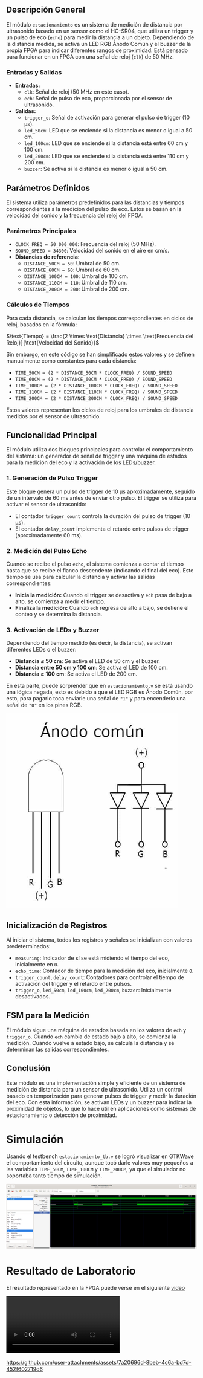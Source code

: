 ## Descripción General

El módulo `estacionamiento` es un sistema de medición de distancia por ultrasonido basado en un sensor como el HC-SR04, que utiliza un trigger y un pulso de eco (`echo`) para medir la distancia a un objeto. Dependiendo de la distancia medida, se activa un LED RGB Ánodo Común y el buzzer de la propia FPGA para indicar diferentes rangos de proximidad. Está pensado para funcionar en un FPGA con una señal de reloj (`clk`) de 50 MHz.
### Entradas y Salidas

- **Entradas:** 
    - `clk`: Señal de reloj (50 MHz en este caso).
    - `ech`: Señal de pulso de eco, proporcionada por el sensor de ultrasonido.
- **Salidas:** 
    - `trigger_o`: Señal de activación para generar el pulso de trigger (10 µs).
    - `led_50cm`: LED que se enciende si la distancia es menor o igual a 50 cm.
    - `led_100cm`: LED que se enciende si la distancia está entre 60 cm y 100 cm.
    - `led_200cm`: LED que se enciende si la distancia está entre 110 cm y 200 cm.
    - `buzzer`: Se activa si la distancia es menor o igual a 50 cm.

## Parámetros Definidos

El sistema utiliza parámetros predefinidos para las distancias y tiempos correspondientes a la medición del pulso de eco. Estos se basan en la velocidad del sonido y la frecuencia del reloj del FPGA.

### Parámetros Principales

- `CLOCK_FREQ = 50_000_000`: Frecuencia del reloj (50 MHz).
- `SOUND_SPEED = 34300`: Velocidad del sonido en el aire en cm/s.
- **Distancias de referencia**:
    - `DISTANCE_50CM = 50`: Umbral de 50 cm.
    - `DISTANCE_60CM = 60`: Umbral de 60 cm.
    - `DISTANCE_100CM = 100`: Umbral de 100 cm.
    - `DISTANCE_110CM = 110`: Umbral de 110 cm.
    - `DISTANCE_200CM = 200`: Umbral de 200 cm.

### Cálculos de Tiempos

Para cada distancia, se calculan los tiempos correspondientes en ciclos de reloj, basados en la fórmula:

$\text{Tiempo} = \frac{2 \times \text{Distancia} \times \text{Frecuencia del Reloj}}{\text{Velocidad del Sonido}}$

Sin embargo, en este código se han simplificado estos valores y se definen manualmente como constantes para cada distancia:

- `TIME_50CM = (2 * DISTANCE_50CM * CLOCK_FREQ) / SOUND_SPEED`
- `TIME_60CM = (2 * DISTANCE_60CM * CLOCK_FREQ) / SOUND_SPEED`
- `TIME_100CM = (2 * DISTANCE_100CM * CLOCK_FREQ) / SOUND_SPEED`
- `TIME_110CM = (2 * DISTANCE_110CM * CLOCK_FREQ) / SOUND_SPEED`
- `TIME_200CM = (2 * DISTANCE_200CM * CLOCK_FREQ) / SOUND_SPEED`

Estos valores representan los ciclos de reloj para los umbrales de distancia medidos por el sensor de ultrasonido.

## Funcionalidad Principal

El módulo utiliza dos bloques principales para controlar el comportamiento del sistema: un generador de señal de trigger y una máquina de estados para la medición del eco y la activación de los LEDs/buzzer.

### 1. Generación de Pulso Trigger

Este bloque genera un pulso de trigger de 10 µs aproximadamente, seguido de un intervalo de 60 ms antes de enviar otro pulso. El trigger se utiliza para activar el sensor de ultrasonido:

- El contador `trigger_count` controla la duración del pulso de trigger (10 µs).
- El contador `delay_count` implementa el retardo entre pulsos de trigger (aproximadamente 60 ms).

### 2. Medición del Pulso Echo

Cuando se recibe el pulso `echo`, el sistema comienza a contar el tiempo hasta que se recibe el flanco descendente (indicando el final del eco). Este tiempo se usa para calcular la distancia y activar las salidas correspondientes:

- **Inicia la medición:** Cuando el trigger se desactiva y `ech` pasa de bajo a alto, se comienza a medir el tiempo.
- **Finaliza la medición:** Cuando `ech` regresa de alto a bajo, se detiene el conteo y se determina la distancia.

### 3. Activación de LEDs y Buzzer

Dependiendo del tiempo medido (es decir, la distancia), se activan diferentes LEDs o el buzzer:

- **Distancia $\leq$ 50 cm**: Se activa el LED de 50 cm y el buzzer.
- **Distancia entre 50 cm y 100 cm**: Se activa el LED de 100 cm.
- **Distancia $\geq$ 100 cm**: Se activa el LED de 200 cm.

En esta parte, puede sorprender que en `estacionamiento.v` se está usando una lógica negada, esto es debido a que el LED RGB es Ánodo Común, por esto, para pagarlo toca enviarle una señal de `"1"` y para encenderlo una señal de `"0"` en los pines RGB.

![LED](Imagenes/LED_RGB_AnodoEsquema.jpg)

## Inicialización de Registros

Al iniciar el sistema, todos los registros y señales se inicializan con valores predeterminados:

- `measuring`: Indicador de sí se está midiendo el tiempo del eco, inicialmente en `0`.
- `echo_time`: Contador de tiempo para la medición del eco, inicialmente `0`.
- `trigger_count`, `delay_count`: Contadores para controlar el tiempo de activación del trigger y el retardo entre pulsos.
- `trigger_o`, `led_50cm`, `led_100cm`, `led_200cm`, `buzzer`: Inicialmente desactivados.

## FSM para la Medición

El módulo sigue una máquina de estados basada en los valores de `ech` y `trigger_o`. Cuando `ech` cambia de estado bajo a alto, se comienza la medición. Cuando vuelve a estado bajo, se calcula la distancia y se determinan las salidas correspondientes.

## Conclusión

Este módulo es una implementación simple y eficiente de un sistema de medición de distancia para un sensor de ultrasonido. Utiliza un control basado en temporización para generar pulsos de trigger y medir la duración del eco. Con esta información, se activan LEDs y un buzzer para indicar la proximidad de objetos, lo que lo hace útil en aplicaciones como sistemas de estacionamiento o detección de proximidad.

# Simulación

Usando el testbench `estacionamiento_tb.v` se logró visualizar en GTKWave el comportamiento del circuito, aunque tocó darle valores muy pequeños a las variables `TIME_50CM`, `TIME_100CM` y `TIME_200CM`, ya que el simulador no soportaba tanto tiempo de simulación.

![Testbech](Imagenes/Testbech.png)

# Resultado de Laboratorio

El resultado representado en la FPGA puede verse en el siguiente [video](https://drive.google.com/file/d/1kYswuLNDf6aY5AdGtk117V4tezFsEByy/view?usp=sharing)

![Resultado_Proyecto](Imagenes/Resultado_Proyecto.mp4)

https://github.com/user-attachments/assets/7a20696d-8beb-4c6a-bd7d-452f602719d6


